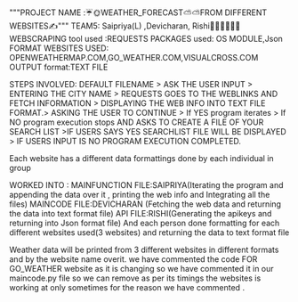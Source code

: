 """PROJECT NAME :☔🌞WEATHER_FORECAST⛅⛅FROM DIFFERENT WEBSITES✍️"""
TEAM5: Saipriya(L) ,Devicharan, Rishi👩‍🎓👨‍🎓🧑‍🎓
WEBSCRAPING tool used :REQUESTS
PACKAGES used: OS  MODULE,Json FORMAT
WEBSITES USED: OPENWEATHERMAP.COM,GO_WEATHER.COM,VISUALCROSS.COM
OUTPUT format:TEXT FILE 

STEPS INVOLVED: DEFAULT FILENAME > ASK THE USER INPUT > ENTERING THE CITY NAME > REQUESTS GOES TO THE WEBLINKS AND FETCH INFORMATION > DISPLAYING THE WEB INFO INTO TEXT FILE FORMAT.> ASKING THE USER TO CONTINUE > If YES program iterates > If NO program execution stops AND  ASKS TO CREATE A FILE OF YOUR SEARCH LIST >IF USERS SAYS YES SEARCHLIST FILE WILL BE DISPLAYED > IF USERS INPUT IS NO PROGRAM EXECUTION COMPLETED.

 Each website has a different  data formattings done by each individual in  group
 
 WORKED INTO :
 MAINFUNCTION FILE:SAIPRIYA(Iterating the program and appending the data over it , printing the web info and Integrating all the files)
 MAINCODE FILE:DEVICHARAN (Fetching the web data and returning the data into text format file)
 API FILE:RISHI(Generating the apikeys and returning into Json format file)
 And each person done formatting for each different websites used(3 websites) and returning the data to text format file
 
Weather data will be printed from 3 different websites in different formats and by the website name overit.
we have commented the code  FOR GO_WEATHER website as it is changing so we have commented it in our maincode.py file so we can remove as per its timings the 
websites is working at only sometimes for the reason we have commented . 

